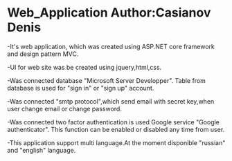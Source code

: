 # Web_Application Author:Casianov Denis
-It's web application, which was created using ASP.NET core
framework and design pattern MVC.

-UI for web site was be created using jquery,html,css. 

-Was connected database "Microsoft Server Developper". 
Table from database is used for "sign in" or "sign up" account.

-Was connected "smtp protocol",which send email with secret
key,when user change email or change password.

-Was connected two factor authentication is used Google service "Google authenticator".
This function can be enabled or disabled any time from user. 

-This application support multi language.At the moment disponible "russian" and "english" language.
